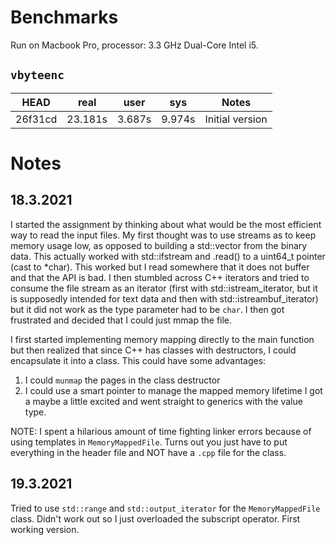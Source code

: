 # Benchmarks

Run on Macbook Pro, processor: 3.3 GHz Dual-Core Intel i5.

## `vbyteenc`

| HEAD    | real    | user   | sys    | Notes
| ------- | ------- | ------ | ------ | -----
| 26f31cd | 23.181s | 3.687s | 9.974s | Initial version

# Notes

## 18.3.2021

I started the assignment by thinking about what would be the most efficient way to read the input files.
My first thought was to use streams as to keep memory usage low, as opposed to building a std::vector from the binary data.
This actually worked with std::ifstream and .read() to a uint64_t pointer (cast to *char). This worked but I read somewhere
that it does not buffer and that the API is bad. I then stumbled across C++ iterators and tried to consume the file stream as
an iterator (first with std::istream_iterator, but it is supposedly intended for text data and then with std::istreambuf_iterator)
but it did not work as the type parameter had to be `char`. I then got frustrated and decided that I could just mmap the file.

I first started implementing memory mapping directly to the main function but then realized that since C++ has classes
with destructors, I could encapsulate it into a class. This could have some advantages:
1) I could `munmap` the pages in the class destructor
2) I could use a smart pointer to manage the mapped memory lifetime
I got a maybe a little excited and went straight to generics with the value type.

NOTE: I spent a hilarious amount of time fighting linker errors because of using templates in `MemoryMappedFile`.
Turns out you just have to put everything in the header file and NOT have a `.cpp` file for the class.

## 19.3.2021

Tried to use `std::range` and `std::output_iterator` for the `MemoryMappedFile` class. Didn't work out so I just
overloaded the subscript operator. First working version.

##